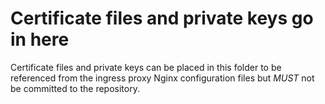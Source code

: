 # Certificate files and private keys go in here

Certificate files and private keys can be placed in this folder to be referenced from the ingress proxy Nginx configuration files 
but *MUST* not be committed to the repository.
